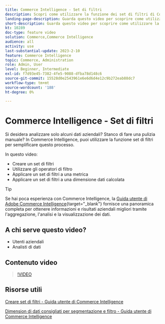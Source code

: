 ```yaml
---
title: Commerce Intelligence - Set di filtri
description: Scopri come utilizzare la funzione dei set di filtri di Commerce Intelligence per semplificare la generazione di rapporti sui dati aziendali per Adobe Commerce e Magento Open Source.
landing-page-description: Guarda questo video per scoprire come utilizzare la funzione Set di filtri di Commerce Intelligence per semplificare la generazione di rapporti sui dati aziendali.
short-description: Guarda questo video per scoprire come utilizzare la funzione dei set di filtri MBCommerce IntelligenceI per semplificare la generazione di rapporti sui dati aziendali.
kt: 10289
doc-type: feature video
solution: Commerce,Commerce Intelligence
audience: all
activity: use
last-substantial-update: 2023-2-10
feature: Commerce Intelligence
topic: Commerce, Administration
role: Admin, User
level: Beginner, Intermediate
exl-id: f7d93e45-7382-4fe5-9088-dfba78d148c6
source-git-commit: 15528d0e2543961e6e6d6d4e12c9b272eab88dc7
workflow-type: tm+mt
source-wordcount: '188'
ht-degree: 0%

---
```


# Commerce Intelligence - Set di filtri

Si desidera analizzare solo alcuni dati aziendali? Stanco di fare una pulizia manuale? In Commerce Intelligence, puoi utilizzare la funzione set di filtri per semplificare questo processo.

In questo video:

- Creare un set di filtri
- Utilizzare gli operatori di filtro
- Applicare un set di filtri a una metrica
- Applicare un set di filtri a una dimensione dati calcolata

>[!TIP]
>
>Se hai poca esperienza con Commerce Intelligence, la [Guida utente di Adobe Commerce Intelligence](https://experienceleague.adobe.com/docs/commerce-business-intelligence/mbi/guide-overview.html){target="_blank"} fornisce una panoramica completa per ottenere informazioni e risultati aziendali migliori tramite l&#39;aggregazione, l&#39;analisi e la visualizzazione dei dati.

## A chi serve questo video?

- Utenti aziendali
- Analisti di dati

## Contenuto video

>[!VIDEO](https://video.tv.adobe.com/v/342408?quality=12&learn=on)

## Risorse utili

[Creare set di filtri - Guida utente di Commerce Intelligence](https://experienceleague.adobe.com/docs/commerce-business-intelligence/mbi/build/reports/ess-manage-data-filters.html)

[Dimension di dati consigliati per segmentazione e filtro - Guida utente di Commerce Intelligence](https://experienceleague.adobe.com/docs/commerce-business-intelligence/mbi/best-practices/data/segment-filter.html)

